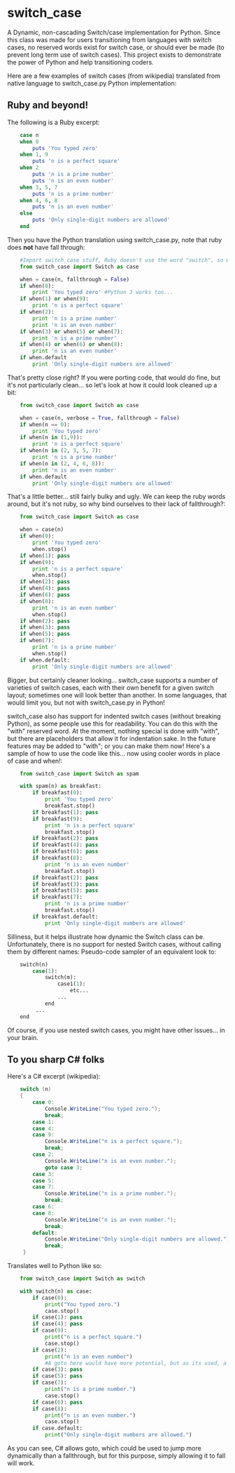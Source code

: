 
# switch_case

A Dynamic, non-cascading Switch/case implementation for Python.
Since this class was made for users transitioning from languages with switch cases, no reserved words exist for switch case, or should ever be made (to prevent long term use of switch cases). This project exists to demonstrate the power of Python and help transitioning coders.

Here are a few examples of switch cases (from wikipedia) translated from native language to switch_case.py Python implementation:

## Ruby and beyond!

The following is a Ruby excerpt:

```ruby
    case n
    when 0
        puts 'You typed zero'
    when 1, 9 
        puts 'n is a perfect square'
    when 2
        puts 'n is a prime number'
        puts 'n is an even number'
    when 3, 5, 7
        puts 'n is a prime number'
    when 4, 6, 8
        puts 'n is an even number'
    else
        puts 'Only single-digit numbers are allowed'
    end
```

Then you have the Python translation using switch_case.py, note that ruby does **not** have fall through:

```python
    #Import switch_case stuff, Ruby doesn't use the word "switch", so we alias it to be nice
    from switch_case import Switch as case

    when = case(n, fallthrough = False)
    if when(0):
        print 'You typed zero' #Python 3 works too...
    if when(1) or when(9):
        print 'n is a perfect square'
    if when(2):
        print 'n is a prime number'
        print 'n is an even number'
    if when(3) or when(5) or when(7):
        print 'n is a prime number'
    if when(4) or when(6) or when(8):
        print 'n is an even number'
    if when.default
        print 'Only single-digit numbers are allowed'
```

That's pretty close right? If you were porting code, that would do fine, but it's not particularly clean... so let's look at how it could look cleaned up a bit:

```python
    from switch_case import Switch as case

    when = case(n, verbose = True, fallthrough = False)
    if when(n == 0):
        print 'You typed zero'
    if when(n in (1,9)):
        print 'n is a perfect square'
    if when(n in (2, 3, 5, 7):
        print 'n is a prime number'
    if when(n in (2, 4, 6, 8)):
        print 'n is an even number'
    if when.default
        print 'Only single-digit numbers are allowed'
```

That's a little better... still fairly bulky and ugly. We can keep the ruby words around, but it's not ruby, so why bind ourselves to their lack of fallthrough?:

```python
    from switch_case import Switch as case

    when = case(n)
    if when(0):
        print 'You typed zero'
        when.stop()
    if when(1): pass
    if when(9):
        print 'n is a perfect square'
        when.stop()
    if when(2): pass
    if when(4): pass
    if when(6): pass
    if when(8):
        print 'n is an even number'
        when.stop()
    if when(2): pass
    if when(3): pass
    if when(5): pass
    if when(7):
        print 'n is a prime number'
        when.stop()
    if when.default:
        print 'Only single-digit numbers are allowed'
```

Bigger, but certainly cleaner looking... switch_case supports a number of varieties of switch cases, each with their own benefit for a given switch layout; sometimes one will look better than another. In some languages, that would limit you, but not with switch_case.py in Python!

switch_case also has support for indented switch cases (without breaking Python), as some people use this for readability. You can do this with the "with" reserved word. At the moment, nothing special is done with "with", but there are placeholders that allow it for indentation sake. In the future features may be added to "with"; or you can make them now! Here's a sample of how to use the code like this... now using cooler words in place of case and when!:

```python
    from switch_case import Switch as spam

    with spam(n) as breakfast:
        if breakfast(0):
            print 'You typed zero'
            breakfast.stop()
        if breakfast(1): pass
        if breakfast(9):
            print 'n is a perfect square'
            breakfast.stop()
        if breakfast(2): pass
        if breakfast(4): pass
        if breakfast(6): pass
        if breakfast(8):
            print 'n is an even number'
            breakfast.stop()
        if breakfast(2): pass
        if breakfast(3): pass
        if breakfast(5): pass
        if breakfast(7):
            print 'n is a prime number'
            breakfast.stop()
        if breakfast.default:
            print 'Only single-digit numbers are allowed'
```

Silliness, but it helps illustrate how dynamic the Switch class can be. Unfortunately, there is no support for nested Switch cases, without calling them by different names: Pseudo-code sampler of an equivalent look to:

```python
    switch(n)
        case(1):
            switch(m):
                case1(1):
                    etc...
                ...
            end
         ...
    end
```

Of course, if you use nested switch cases, you might have other issues... in your brain.


## To you sharp C# folks

Here's a C# excerpt (wikipedia):

```c#
    switch (n)
    {
        case 0:
            Console.WriteLine("You typed zero.");
            break;
        case 1:
        case 4:
        case 9:
            Console.WriteLine("n is a perfect square.");
            break;
        case 2:
            Console.WriteLine("n is an even number.");
            goto case 3;
        case 3:
        case 5:
        case 7:
            Console.WriteLine("n is a prime number.");
            break;
        case 6:
        case 8:
            Console.WriteLine("n is an even number.");
            break;
        default:
            Console.WriteLine("Only single-digit numbers are allowed.");
            break;
     }
```

Translates well to Python like so:

```python
    from switch_case import Switch as switch

    with switch(n) as case:
        if case(0):
            print("You typed zero.")
            case.stop()
        if case(1): pass
        if case(4): pass
        if case(9):
            print("n is a perfect square.")
            case.stop()
        if case(2):
            print("n is an even number")
            #A goto here would have more potential, but as its used, a simple fall will emulate it
        if case(3): pass
        if case(5): pass
        if case(7):
            print("n is a prime number.")
            case.stop()
        if case(6): pass
        if case(8):
            print("n is an even number.")
            case.stop()
        if case.default:
            print("Only single-digit numbers are allowed.")
```

As you can see, C# allows goto, which could be used to jump more dynamically than a fallthrough, but for this purpose, simply allowing it to fall will work.
